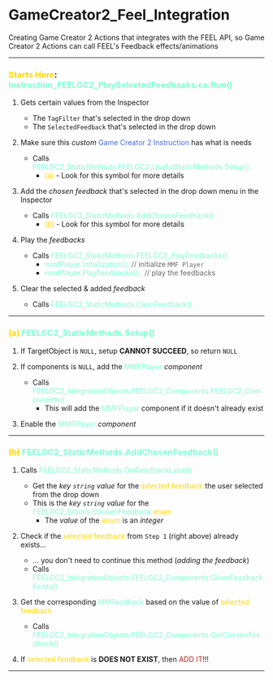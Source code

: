 # GameCreator2_Feel_Integration
Creating Game Creator 2 Actions that integrates with the FEEL API, so Game Creator 2 Actions can call FEEL's Feedback effects/animations

--------------

### <span style="color:Gold;">Starts Here</span>: <span style="color:aquamarine;">Instruction_FEELGC2_PlaySelectedFeedbacks.cs:Run()</span>

1. Gets certain values from the Inspector
	* The `TagFilter` that's selected in the drop down
	* The `SelectedFeedback` that's selected in the drop down

2. Make sure this _custom_ <span style="color:RoyalBlue;">Game Creator 2 Instruction</span> has what is needs
	* Calls <span style="color:aquamarine;">FEELGC2_StaticMethods:FEELGC2_UsefulStaticMethods.Setup()</span>
		* <span style="color:Gold;">(a)</span> - Look for this symbol for more details

3. Add the _chosen feedback_ that's selected in the drop down menu in the Inspector
	* Calls <span style="color:aquamarine;">FEELGC2_StaticMethods.AddChosenFeedback()</span>
		* <span style="color:Gold;">(b)</span> - Look for this symbol for more details

4. Play the _feedbacks_
	* Calls <span style="color:aquamarine;">FEELGC2_StaticMethods.FEELGC2_PlayFeedbacks()</span>
		* <span style="color:aquamarine;">mmfPlayer.Initialization();</span> <span style="color:DimGray;">// initialize `MMF Player`</span>
		* <span style="color:aquamarine;">mmfPlayer.PlayFeedbacks();</span>  <span style="color:DimGray;">// play the feedbacks</span>

5. Clear the selected & added _feedback_
	* Calls <span style="color:aquamarine;">FEELGC2_StaticMethods.ClearFeedback()</span>

-----------------------

### <span style="color:Gold;">(a)</span> <span style="color:aquamarine;">FEELGC2_StaticMethods.Setup()</span>

1. If TargetObject is `NULL`, setup **CANNOT SUCCEED**, so return `NULL`

2. If components is `NULL`, add the <span style="color:aquamarine;">MMFPlayer</span> _component_
	* Calls <span style="color:aquamarine;">FEELGC2_IntegrationObjects:FEELGC2_Components:FEELGC2_Components()</span>
		* This will add the <span style="color:aquamarine;">MMFPlayer</span> component if it doesn't already exist

3. Enable the <span style="color:aquamarine;">MMFPlayer</span> _component_

--------------

### <span style="color:Gold;">(b)</span> <span style="color:aquamarine;">FEELGC2_StaticMethods.AddChosenFeedback()</span>
1. Calls <span style="color:aquamarine;">FEELGC2_StaticMethods:GetFeedbackLabel()</span>
	* Get the _key `string` value_ for the <span style="color:Gold;">selected feedback</span> the user selected from the drop down
	* This is the _key `string` value_ for the <span style="color:aquamarine;">FEELGC2_Enums:ChosenFeedback</span> <span style="color:Gold;">enum</span>
		* The _value_ of the <span style="color:Gold;">enum</span> is an _integer_

2. Check if the <span style="color:Gold;">selected feedback</span> from `Step 1` (right above) already exists...
	* ... you don't need to continue this method (_adding the feedback_)
	* Calls <span style="color:aquamarine;">FEELGC2_IntegrationObjects:FEELGC2_Components:GivenFeedbackExists()</span>

3. Get the corresponding <span style="color:aquamarine;">MMFeedback</span> based on the value of <span style="color:Gold;">selected feedback</span>
	* Calls <span style="color:aquamarine;">FEELGC2_IntegrationObjects:FEELGC2_Components:GetChosenFeedback()</span>

4. If <span style="color:Gold;">selected feedback</span> is **DOES NOT EXIST**, then <span style="color:FireBrick;">ADD IT</span>!!!

------
